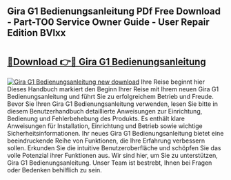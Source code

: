 ## Gira G1 Bedienungsanleitung PDf Free Download - Part-TO0 Service Owner Guide - User Repair Edition BVlxx

# <h2><a href="http://df08yc.blite.top/?on=Gira+G1+Bedienungsanleitung">🔗Download 👉🔴 Gira G1 Bedienungsanleitung</a></h2>

[![Gira G1 Bedienungsanleitung new download](https://i.imgur.com/lujVjoI.png)](http://df08yc.blite.top/?on=Gira+G1+Bedienungsanleitung)
Ihre Reise beginnt hier Dieses Handbuch markiert den Beginn Ihrer Reise mit Ihrem neuen Gira G1 Bedienungsanleitung und führt Sie zu erfolgreichem Betrieb und Freude. Bevor Sie Ihren Gira G1 Bedienungsanleitung verwenden, lesen Sie bitte in diesem Benutzerhandbuch detaillierte Anweisungen zur Einrichtung, Bedienung und Fehlerbehebung des Produkts. Es enthält klare Anweisungen für Installation, Einrichtung und Betrieb sowie wichtige Sicherheitsinformationen. Ihr neues Gira G1 Bedienungsanleitung bietet eine beeindruckende Reihe von Funktionen, die Ihre Erfahrung verbessern sollen. Erkunden Sie die intuitive Benutzeroberfläche und schöpfen Sie das volle Potenzial ihrer Funktionen aus. Wir sind hier, um Sie zu unterstützen, Gira G1 Bedienungsanleitung. Unser Team ist bestrebt, Ihnen bei Fragen oder Bedenken behilflich zu sein.
